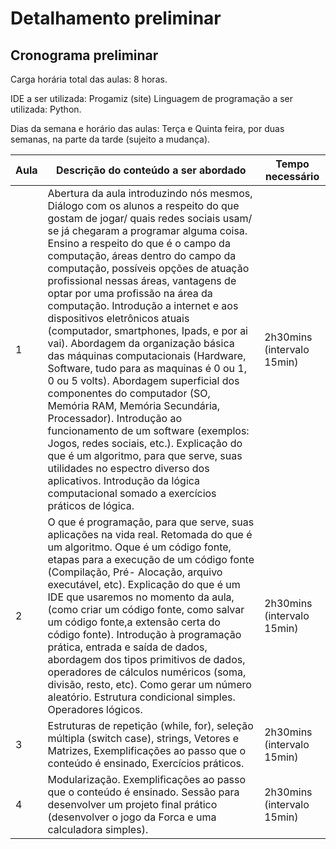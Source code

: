 # Detalhamento preliminar

## Cronograma preliminar

Carga horária total das aulas: 8 horas.

IDE a ser utilizada: Progamiz (site)
Linguagem de programação a ser utilizada: Python.

Dias da semana e horário das aulas: Terça e Quinta feira, por duas semanas, na parte da tarde (sujeito a mudança).

|Aula   | Descrição do conteúdo a ser abordado  | Tempo necessário |
|------|-----------------------------------------|----|
|1| Abertura da aula introduzindo nós mesmos, Diálogo com os alunos a respeito do que gostam de jogar/ quais redes sociais usam/ se já chegaram a programar alguma coisa. Ensino a respeito do que é o campo da computação, áreas dentro do campo da computação, possíveis opções de atuação profissional nessas áreas, vantagens de optar por uma profissão na área da computação. Introdução a internet e aos dispositivos eletrônicos atuais (computador, smartphones, Ipads, e por ai vai). Abordagem da organização básica das máquinas computacionais (Hardware, Software, tudo para as maquinas é 0 ou 1, 0 ou 5 volts). Abordagem superficial dos componentes do computador (SO, Memória RAM, Memória Secundária, Processador). Introdução ao funcionamento de um software (exemplos: Jogos, redes sociais, etc.). Explicação do que é um algoritmo, para que serve, suas utilidades no espectro diverso dos aplicativos. Introdução da lógica computacional somado a exercícios práticos de lógica.  | 2h30mins (intervalo 15min) | 
|2| O que é programação, para que serve, suas aplicações na vida real. Retomada do que é um algoritmo. Oque é um código fonte, etapas para a execução de um código fonte (Compilação, Pré- Alocação, arquivo executável, etc). Explicação do que é um IDE que usaremos no momento da aula, (como criar um código fonte, como salvar um código fonte,a extensão certa do código fonte). Introdução à programação prática, entrada e saída de dados, abordagem dos tipos primitivos de dados, operadores de cálculos numéricos (soma, divisão, resto, etc). Como gerar um número aleatório. Estrutura condicional simples. Operadores lógicos. | 2h30mins (intervalo 15min) |
|3| Estruturas de repetição (while, for), seleção múltipla (switch case), strings, Vetores e Matrizes, Exemplificações ao passo que o conteúdo é ensinado, Exercícios práticos.     | 2h30mins (intervalo 15min) |
|4| Modularização. Exemplificações ao passo que o conteúdo é ensinado. Sessão para desenvolver um projeto final prático (desenvolver o jogo da Forca e uma calculadora simples).    | 2h30mins (intervalo 15min) |
